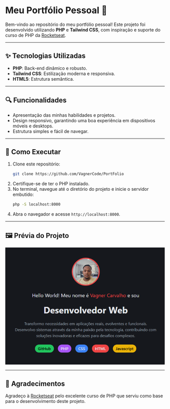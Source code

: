 # Meu Portfólio Pessoal 🌟

Bem-vindo ao repositório do meu portfólio pessoal! Este projeto foi desenvolvido utilizando **PHP** e **Tailwind CSS**, com inspiração e suporte do curso de PHP da [Rocketseat](https://rocketseat.com.br/). 



---

## ✨ Tecnologias Utilizadas

- **PHP**: Back-end dinâmico e robusto.
- **Tailwind CSS**: Estilização moderna e responsiva.
- **HTML5**: Estrutura semântica.

---

## 🔍 Funcionalidades

- Apresentação das minhas habilidades e projetos.
- Design responsivo, garantindo uma boa experiência em dispositivos móveis e desktops.
- Estrutura simples e fácil de navegar.

---

## 🚀 Como Executar

1. Clone este repositório:
   ```bash
   git clone https://github.com/VagnerCode/PortFolio
   ```
2. Certifique-se de ter o PHP instalado.
3. No terminal, navegue até o diretório do projeto e inicie o servidor embutido:
   ```bash
   php -S localhost:8000
   ```
4. Abra o navegador e acesse `http://localhost:8000`.

---

## 🖼️ Prévia do Projeto

<div align="center">
  <img src="assets/projeto-portfolio.png" alt="Prévia do Portfólio" />
</div>

---

## 🤝 Agradecimentos

Agradeço à [Rocketseat](https://rocketseat.com.br/) pelo excelente curso de PHP que serviu como base para o desenvolvimento deste projeto.
